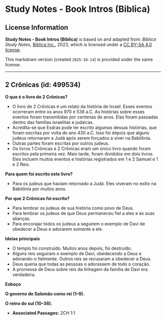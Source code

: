 # Study Notes - Book Intros (Biblica)

## License Information

**Study Notes - Book Intros (Biblica)** is based on and adapted from: _Biblica Study Notes_, [Biblica Inc.](https://www.biblica.com/), 2023, which is licensed under a [CC BY-SA 4.0 license](https://creativecommons.org/licenses/by-sa/4.0/legalcode.en).

This markdown version (created `2025-10-14`) is provided under the same license.



--------------------------------

## 2 Crônicas (id: 499534)

**O que é o livro de 2 Crônicas?**

* O livro de 2 Crônicas é um relato da história de Israel. Esses eventos ocorreram entre os anos 970 e 538 a.C. As histórias sobre esses eventos foram transmitidas por centenas de anos. Elas foram passadas dentro das famílias israelitas e judaicas.
* Acredita\-se que Esdras pode ter escrito algumas dessas histórias, que foram escritas por volta do ano 430 a.C. Isso foi depois que alguns judeus retornaram a Judá após serem forçados a viver na Babilônia.
* Outras partes foram escritas por outros judeus.
* Os livros 1 Crônicas e 2 Crônicas eram um único livro quando foram escritos pela primeira vez. Mais tarde, foram divididos em dois livros. Eles incluem muitos eventos e histórias registrados em 1 e 2 Samuel e 1 e 2 Reis.

**Para quem foi escrito este livro?**

* Para os judeus que haviam retornado a Judá. Eles viveram no exílio na Babilônia por muitos anos.

**Por que 2 Crônicas foi escrito?**

* Para lembrar os judeus de sua história como povo de Deus.
* Para lembrar os judeus de que Deus permaneceu fiel a eles e às suas alianças.
* Para encorajar todos os judeus a seguirem o exemplo de Davi de obedecer a Deus e adorarem somente a ele.

**Ideias principais**

* O templo foi construído. Muitos anos depois, foi destruído.
* Alguns reis seguiram o exemplo de Davi, obedecendo a Deus e adorando\-o fielmente. Outros reis se recusaram a obedecer a Deus.
* Deus queria que todas as pessoas o adorassem de todo o coração.
* A promessa de Deus sobre reis da linhagem da família de Davi era verdadeira.

**Esboço**

**O governo de Salomão como rei (1–9\).**

**O reino do sul (10–36\).**

* **Associated Passages:** 2CH 1:1

